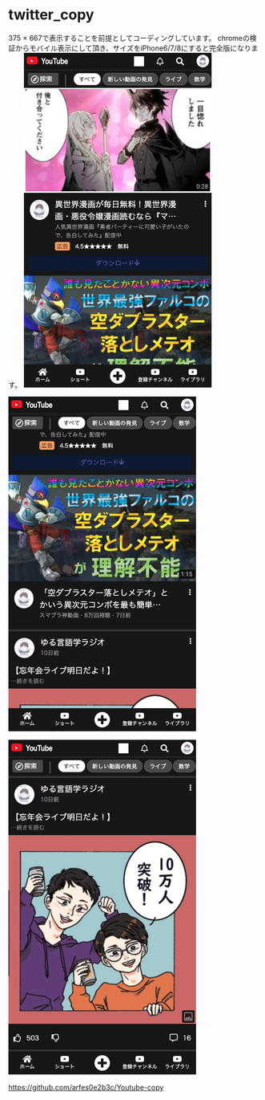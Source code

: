 # twitter_copy
375 × 667で表示することを前提としてコーディングしています。
chromeの検証からモバイル表示にして頂き、サイズをiPhone6/7/8にすると完全版になります。
![完成イメージ１](img/complete-image1.png)

![完成イメージ２](img/complete-image2.png)

![完成イメージ３](img/complete-image3.png)

https://github.com/arfes0e2b3c/Youtube-copy

